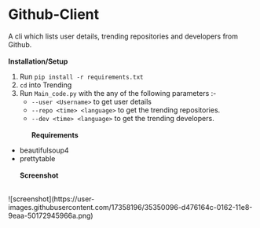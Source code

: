 # Github-Client
A cli which lists user details, trending repositories and developers from Github.
<br><br>
**Installation/Setup**
1. Run `pip install -r requirements.txt`
2. `cd` into Trending
3. Run `Main_code.py` with the any of the following parameters :-
    * `--user <Username>` to get user details
    * `--repo <time> <language>` to get the trending repositories.
    * `--dev <time> <language>` to get the trending developers.
<br><br>
**Requirements**
* beautifulsoup4
* prettytable
<br><br>
**Screenshot**
<br>
![screenshot](https://user-images.githubusercontent.com/17358196/35350096-d476164c-0162-11e8-9eaa-50172945966a.png)